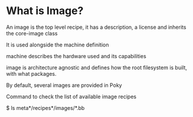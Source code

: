# What is Image?

An image is the top level recipe, it has a description, a license and inherits the core-image class

It is used alongside the machine definition

machine describes the hardware used and its capabilities

image is architecture agnostic and defines how the root filesystem is built, with what packages.

By default, several images are provided in Poky

Command to check the list of available image recipes

$ ls meta*/recipes*/images/*.bb